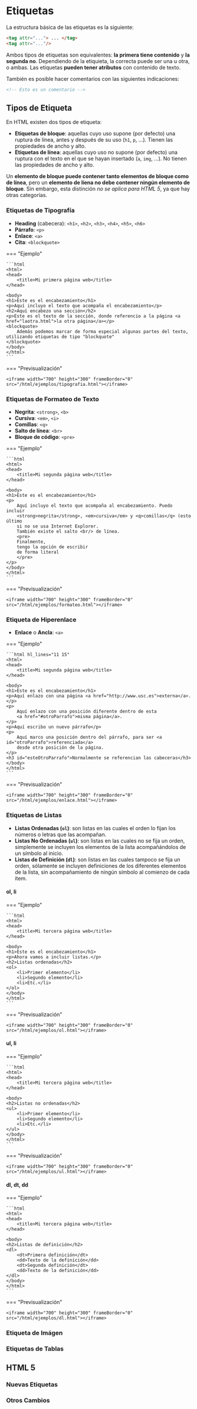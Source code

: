 # Etiquetas

La estructura básica de las etiquetas es la siguiente:

```html
<tag attr="..."> ... </tag>
<tag attr="..."/>
```

Ambos tipos de etiquetas son equivalentes: **la primera tiene contenido** y **la segunda no**. Dependiendo de la
etiquieta, la correcta puede ser una u otra, o ambas. Las etiquetas **pueden tener atributos** con contenido de texto.

También es posible hacer comentarios con las siguientes indicaciones:

```html
<!-- Esto es un comentario -->
```

## Tipos de Etiqueta

En HTML existen dos tipos de etiqueta:

- **Etiquetas de bloque**: aquellas cuyo uso supone (por defecto) una ruptura de línea, antes y después de su uso
  (`h1`, `p`, ...). Tienen las propiedades de ancho y alto.
- **Etiquetas de línea**: aquellas cuyo uso no supone (por defecto) una ruptura con el texto en el que se hayan
  insertado (`a`, `img`, ...). No tienen las propiedades de ancho y alto.

Un **elemento de bloque puede contener tanto elementos de bloque como de línea**, pero un **elemento de líena no debe
contener ningún elemento de bloque**. Sin embargo, esta distinción _no se aplica para HTML 5_, ya que hay otras
categorías.

### Etiquetas de Tipografía

- **Heading** (cabecera): `<h1>`, `<h2>`, `<h3>`, `<h4>`, `<h5>`, `<h6>`
- **Párrafo**: `<p>`
- **Enlace**: `<a>`
- **Cita**: `<blockquote>`

=== "Ejemplo"
   
    ```html
    <html>
    <head>
        <title>Mi primera página web</title>
    </head>
    
    <body>
    <h1>Este es el encabezamiento</h1>
    <p>Aquí incluyo el texto que acompaña el encabezamiento</p>
    <h2>Aquí encabezo una sección</h2>
    <p>Este es el texto de la sección, donde referencio a la página <a href="laotra.html">la otra página</a></p>
    <blockquote>
        Además podemos marcar de forma especial algunas partes del texto, utilizando etiquetas de tipo "blockquote"
    </blockquote>
    </body>
    </html>
    ```

=== "Previsualización"

    <iframe width="700" height="300" frameBorder="0" src="/html/ejemplos/tipografia.html"></iframe>

### Etiquetas de Formateo de Texto

- **Negrita**: `<strong>`, `<b>`
- **Cursiva**: `<em>`, `<i>`
- **Comillas**: `<q>`
- **Salto de línea**: `<br>`
- **Bloque de código**: `<pre>`

=== "Ejemplo"

    ```html
    <html>
    <head>
        <title>Mi segunda página web</title>
    </head>
    
    <body>
    <h1>Este es el encabezamiento</h1>
    <p>
        Aquí incluyo el texto que acompaña al encabezamiento. Puedo incluir
        <strong>negrita</strong>, <em>cursiva</em> y <q>comillas</q> (esto último
        si no se usa Internet Explorer.
        También existe el salto <br/> de línea.
        <pre>
        Finalmente,
        tengo la opción de escribir
        de forma literal
        </pre>
    </p>
    </body>
    </html>
    ```

=== "Previsualización"

    <iframe width="700" height="300" frameBorder="0" src="/html/ejemplos/formateo.html"></iframe>

### Etiqueta de Hiperenlace

- **Enlace** o **Ancla**: `<a>`

=== "Ejemplo"

    ```html hl_lines="11 15"
    <html>
    <head>
        <title>Mi segunda página web</title>
    </head>
    
    <body>
    <h1>Este es el encabezamiento</h1>
    <p>Aquí enlazo con una página <a href="http://www.usc.es">externa</a>.</p>
    <p>
        Aquí enlazo con una posición diferente dentro de esta
        <a href="#otroParrafo">misma página</a>.
    </p>
    <p>Aquí escribo un nuevo párrafo</p>
    <p>
        Aquí marco una posición dentro del párrafo, para ser <a id="otroParrafo">referenciada</a>
        desde otra posición de la página.
    </p>
    <h3 id="esteOtroParrafo">Normalmente se referencian las cabeceras</h3>
    </body>
    </html>
    ```

=== "Previsualización"

    <iframe width="700" height="300" frameBorder="0" src="/html/ejemplos/enlace.html"></iframe>

### Etiquetas de Listas

- **Listas Ordenadas (`ol`)**: son listas en las cuales el orden lo fijan los números o letras que las acompañan.
- **Listas No Ordenadas (`ul`)**: son listas en las cuales no se fija un orden, simplemente se incluyen los elementos
  de la lista acompañándolos de un símbolo al inicio.
- **Listas de Definición (`dl`)**: son listas en las cuales tampoco se fija un orden, sólamente se incluyen definiciones
  de los diferentes elementos de la lista, sin acompañamiento de ningún símbolo al comienzo de cada ítem.

#### ol, li

=== "Ejemplo"

    ```html
    <html>
    <head>
        <title>Mi tercera página web</title>
    </head>
    
    <body>
    <h1>Este es el encabezamiento</h1>
    <p>Ahora vamos a incluir listas.</p>
    <h2>Listas ordenadas</h2>
    <ol>
        <li>Primer elemento</li>
        <li>Segundo elemento</li>
        <li>Etc.</li>
    </ol>
    </body>
    </html>
    ```

=== "Previsualización"

    <iframe width="700" height="300" frameBorder="0" src="/html/ejemplos/ol.html"></iframe>

#### ul, li

=== "Ejemplo"

    ```html
    <html>
    <head>
        <title>Mi tercera página web</title>
    </head>
    
    <body>
    <h2>Listas no ordenadas</h2>
    <ul>
        <li>Primer elemento</li>
        <li>Segundo elemento</li>
        <li>Etc.</li>
    </ul>
    </body>
    </html>
    ```

=== "Previsualización"

    <iframe width="700" height="300" frameBorder="0" src="/html/ejemplos/ul.html"></iframe>

#### dl, dt, dd

=== "Ejemplo"

    ```html
    <html>
    <head>
        <title>Mi tercera página web</title>
    </head>
    
    <body>
    <h2>Listas de definición</h2>
    <dl>
        <dt>Primera definición</dt>
        <dd>Texto de la definición</dd>
        <dt>Segunda definición</dt>
        <dd>Texto de la definición</dd>
    </dl>
    </body>
    </html>
    ```

=== "Previsualización"

    <iframe width="700" height="300" frameBorder="0" src="/html/ejemplos/dl.html"></iframe>


### Etiqueta de Imágen

### Etiquetas de Tablas

## HTML 5

### Nuevas Etiquetas

### Otros Cambios
